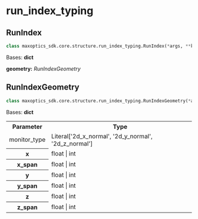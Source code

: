 # run_index_typing

## RunIndex

```py
class maxoptics_sdk.core.structure.run_index_typing.RunIndex(*args, **kwargs)
```

Bases: **dict**

**geometry:** *RunIndexGeometry*


## RunIndexGeometry

```py
class maxoptics_sdk.core.structure.run_index_typing.RunIndexGeometry(*args, **kwargs)
```
Bases: **dict**

<table class="custom-table">
   <tr>
    <th>Parameter</th>
    <th>Type</th>
  </tr>
  <tr>
    <td class="third-column">monitor_type</td>
    <td class="fourth-column">Literal['2d_x_normal', '2d_y_normal', '2d_z_normal']</td>
  </tr>
  <tr>
    <th>x</th>
    <td>float | int</td>
  </tr>
  <tr>
    <th>x_span</th>
    <td>float | int</td>
  </tr>
  <tr>
    <th>y</th>
    <td>float | int</td>
  </tr>
  <tr>
    <th>y_span</th>
    <td>float | int</td>
  </tr>
  <tr>
    <th>z</th>
    <td>float | int</td>
  </tr>
  <tr>
    <th>z_span</th>
    <td>float | int</td>
  </tr>
</table>




